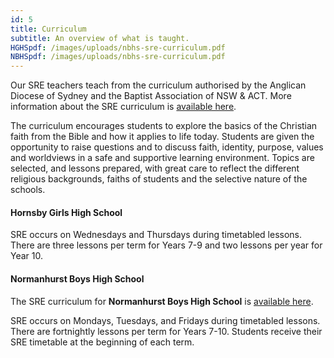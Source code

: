 ```yaml
---
id: 5
title: Curriculum
subtitle: An overview of what is taught.
HGHSpdf: /images/uploads/nbhs-sre-curriculum.pdf
NBHSpdf: /images/uploads/nbhs-sre-curriculum.pdf
---
```

Our SRE teachers teach from the curriculum authorised by the Anglican Diocese of Sydney and the Baptist Association of NSW & ACT. More information about the SRE curriculum is [available here](https://whysre.com.au/sre-curriculum/cep-curriculum-overview/). 

The curriculum encourages students to explore the basics of the Christian faith from the Bible and how it applies to life today. Students are given the opportunity to raise questions and to discuss faith, identity, purpose, values and worldviews in a safe and supportive learning environment. Topics are selected, and lessons prepared, with great care to reflect the different religious backgrounds, faiths of students and the selective nature of the schools.

#### Hornsby Girls High School

SRE occurs on Wednesdays and Thursdays during timetabled lessons. There are three lessons per term for Years 7-9 and two lessons per year for Year 10. 

#### Normanhurst Boys High School

The SRE curriculum for **Normanhurst Boys High School** is [available here](#NBHS_CURRICULUM).

SRE occurs on Mondays, Tuesdays, and Fridays during timetabled lessons. There are fortnightly lessons per term for Years 7-10. Students receive their SRE timetable at the beginning of each term.
